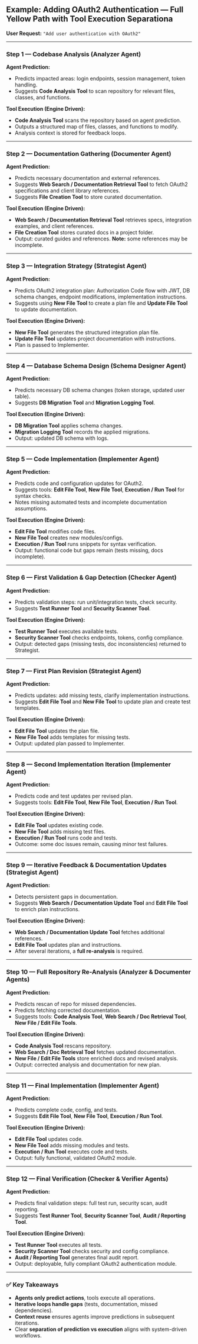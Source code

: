 
## Example: Adding OAuth2 Authentication — Full Yellow Path with Tool Execution Separationa

**User Request:** `"Add user authentication with OAuth2"`

---

### Step 1 — Codebase Analysis (Analyzer Agent)

**Agent Prediction:**

* Predicts impacted areas: login endpoints, session management, token handling.
* Suggests **Code Analysis Tool** to scan repository for relevant files, classes, and functions.

**Tool Execution (Engine Driven):**

* **Code Analysis Tool** scans the repository based on agent prediction.
* Outputs a structured map of files, classes, and functions to modify.
* Analysis context is stored for feedback loops.

---

### Step 2 — Documentation Gathering (Documenter Agent)

**Agent Prediction:**

* Predicts necessary documentation and external references.
* Suggests **Web Search / Documentation Retrieval Tool** to fetch OAuth2 specifications and client library references.
* Suggests **File Creation Tool** to store curated documentation.

**Tool Execution (Engine Driven):**

* **Web Search / Documentation Retrieval Tool** retrieves specs, integration examples, and client references.
* **File Creation Tool** stores curated docs in a project folder.
* Output: curated guides and references. **Note:** some references may be incomplete.

---

### Step 3 — Integration Strategy (Strategist Agent)

**Agent Prediction:**

* Predicts OAuth2 integration plan: Authorization Code flow with JWT, DB schema changes, endpoint modifications, implementation instructions.
* Suggests using **New File Tool** to create a plan file and **Update File Tool** to update documentation.

**Tool Execution (Engine Driven):**

* **New File Tool** generates the structured integration plan file.
* **Update File Tool** updates project documentation with instructions.
* Plan is passed to Implementer.

---

### Step 4 — Database Schema Design (Schema Designer Agent)

**Agent Prediction:**

* Predicts necessary DB schema changes (token storage, updated user table).
* Suggests **DB Migration Tool** and **Migration Logging Tool**.

**Tool Execution (Engine Driven):**

* **DB Migration Tool** applies schema changes.
* **Migration Logging Tool** records the applied migrations.
* Output: updated DB schema with logs.

---

### Step 5 — Code Implementation (Implementer Agent)

**Agent Prediction:**

* Predicts code and configuration updates for OAuth2.
* Suggests tools: **Edit File Tool**, **New File Tool**, **Execution / Run Tool** for syntax checks.
* Notes missing automated tests and incomplete documentation assumptions.

**Tool Execution (Engine Driven):**

* **Edit File Tool** modifies code files.
* **New File Tool** creates new modules/configs.
* **Execution / Run Tool** runs snippets for syntax verification.
* Output: functional code but gaps remain (tests missing, docs incomplete).

---

### Step 6 — First Validation & Gap Detection (Checker Agent)

**Agent Prediction:**

* Predicts validation steps: run unit/integration tests, check security.
* Suggests **Test Runner Tool** and **Security Scanner Tool**.

**Tool Execution (Engine Driven):**

* **Test Runner Tool** executes available tests.
* **Security Scanner Tool** checks endpoints, tokens, config compliance.
* Output: detected gaps (missing tests, doc inconsistencies) returned to Strategist.

---

### Step 7 — First Plan Revision (Strategist Agent)

**Agent Prediction:**

* Predicts updates: add missing tests, clarify implementation instructions.
* Suggests **Edit File Tool** and **New File Tool** to update plan and create test templates.

**Tool Execution (Engine Driven):**

* **Edit File Tool** updates the plan file.
* **New File Tool** adds templates for missing tests.
* Output: updated plan passed to Implementer.

---

### Step 8 — Second Implementation Iteration (Implementer Agent)

**Agent Prediction:**

* Predicts code and test updates per revised plan.
* Suggests tools: **Edit File Tool**, **New File Tool**, **Execution / Run Tool**.

**Tool Execution (Engine Driven):**

* **Edit File Tool** updates existing code.
* **New File Tool** adds missing test files.
* **Execution / Run Tool** runs code and tests.
* Outcome: some doc issues remain, causing minor test failures.

---

### Step 9 — Iterative Feedback & Documentation Updates (Strategist Agent)

**Agent Prediction:**

* Detects persistent gaps in documentation.
* Suggests **Web Search / Documentation Update Tool** and **Edit File Tool** to enrich plan instructions.

**Tool Execution (Engine Driven):**

* **Web Search / Documentation Update Tool** fetches additional references.
* **Edit File Tool** updates plan and instructions.
* After several iterations, a **full re-analysis** is required.

---

### Step 10 — Full Repository Re-Analysis (Analyzer & Documenter Agents)

**Agent Prediction:**

* Predicts rescan of repo for missed dependencies.
* Predicts fetching corrected documentation.
* Suggests tools: **Code Analysis Tool**, **Web Search / Doc Retrieval Tool**, **New File / Edit File Tools**.

**Tool Execution (Engine Driven):**

* **Code Analysis Tool** rescans repository.
* **Web Search / Doc Retrieval Tool** fetches updated documentation.
* **New File / Edit File Tools** store enriched docs and revised analysis.
* Output: corrected analysis and documentation for new plan.

---

### Step 11 — Final Implementation (Implementer Agent)

**Agent Prediction:**

* Predicts complete code, config, and tests.
* Suggests **Edit File Tool**, **New File Tool**, **Execution / Run Tool**.

**Tool Execution (Engine Driven):**

* **Edit File Tool** updates code.
* **New File Tool** adds missing modules and tests.
* **Execution / Run Tool** executes code and tests.
* Output: fully functional, validated OAuth2 module.

---

### Step 12 — Final Verification (Checker & Verifier Agents)

**Agent Prediction:**

* Predicts final validation steps: full test run, security scan, audit reporting.
* Suggests **Test Runner Tool**, **Security Scanner Tool**, **Audit / Reporting Tool**.

**Tool Execution (Engine Driven):**

* **Test Runner Tool** executes all tests.
* **Security Scanner Tool** checks security and config compliance.
* **Audit / Reporting Tool** generates final audit report.
* Output: deployable, fully compliant OAuth2 authentication module.

---

### ✅ Key Takeaways

* **Agents only predict actions**, tools execute all operations.
* **Iterative loops handle gaps** (tests, documentation, missed dependencies).
* **Context reuse** ensures agents improve predictions in subsequent iterations.
* Clear **separation of prediction vs execution** aligns with system-driven workflows.

